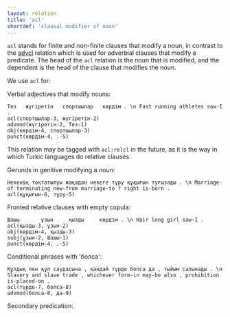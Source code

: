 ```yaml
---
layout: relation
title: 'acl'
shortdef: 'clausal modifier of noun'
---
```


`acl` stands for finite and non-finite clauses that modify a noun, in
contrast to the [advcl]() relation which is used for adverbial clauses
that modify a predicate. The head of the `acl` relation is the noun
that is modified, and the dependent is the head of the clause that
modifies the noun.

We use `acl` for:

Verbal adjectives that modify nouns:

~~~ sdparse
Тез   жүгіретін   спортшылар   көрдім . \n Fast running athletes saw-I .
acl(спортшылар-3, жүгіретін-2)
advmod(жүгіретін-2, Тез-1)
obj(көрдім-4, спортшылар-3)
punct(көрдім-4, .-5)
~~~

This relation may be tagged with `acl:relcl` in the future, as it is the way
in which Turkic languages do relative clauses.

Gerunds in genitive modifying a noun:

~~~ sdparse
Некенің тоқтатылуы жаңадан некеге тұру құқығын туғызады . \n Marriage-of terminating new-from marriage-to ? right is-born .
acl(құқығын-6, тұру-5)

~~~

Fronted relative clauses with empty copula:

~~~ sdparse
Шашы       ұзын     қызды     көрдім . \n Hair long girl saw-I .
acl(қызды-3, ұзын-2)
obj(көрдім-4, қызды-3)
subj(ұзын-2, Шашы-1)
punct(көрдім-4, .-5)
~~~

Conditional phrases with 'болса':

~~~ sdparse 
Құлдық пен құл саудасына , қандай түрде болса да , тыйым салынады . \n Slavery and slave trade , whichever form-in may-be also , prohibition is-placed-on .
acl(түрде-7, болса-8)
advmod(болса-8, да-9)

~~~

Secondary predication:

